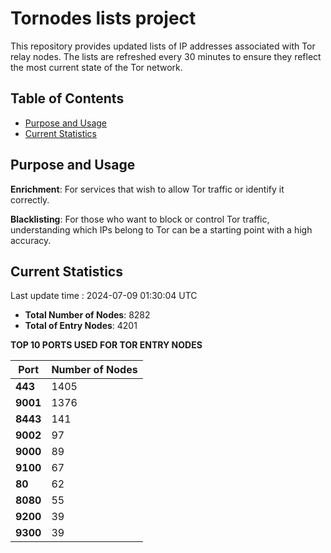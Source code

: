 # Tornodes lists project

This repository provides updated lists of IP addresses associated with Tor relay nodes. The lists are refreshed every 30 minutes to ensure they reflect the most current state of the Tor network.

## Table of Contents

- [Purpose and Usage](#purpose-and-usage)
- [Current Statistics](#current-statistics)


## Purpose and Usage

**Enrichment**: For services that wish to allow Tor traffic or identify it correctly.

**Blacklisting**: For those who want to block or control Tor traffic, understanding which IPs belong to Tor can be a starting point with a high accuracy.

## Current Statistics

Last update time : 2024-07-09 01:30:04 UTC

- **Total Number of Nodes**: 8282
- **Total of Entry Nodes**: 4201

**TOP 10 PORTS USED FOR TOR ENTRY NODES**

| **Port** | **Number of Nodes** |
|------|-----------------|
| **443**   | 1405  |
| **9001**   | 1376  |
| **8443**   | 141  |
| **9002**   | 97  |
| **9000**   | 89  |
| **9100**   | 67  |
| **80**   | 62  |
| **8080**   | 55  |
| **9200**   | 39  |
| **9300**   | 39  |

